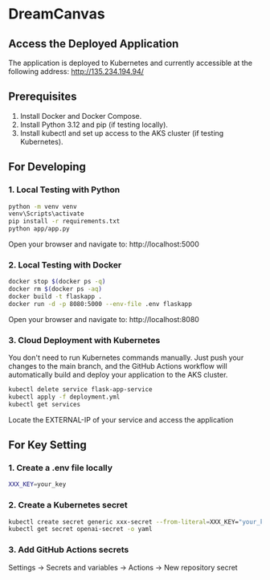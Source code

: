 # DreamCanvas

## Access the Deployed Application
The application is deployed to Kubernetes and currently accessible at the following address: http://135.234.194.94/

## Prerequisites
1. Install Docker and Docker Compose.
2. Install Python 3.12 and pip (if testing locally).
3. Install kubectl and set up access to the AKS cluster (if testing Kubernetes).

## For Developing
### 1. Local Testing with Python
```bash
python -m venv venv
venv\Scripts\activate
pip install -r requirements.txt
python app/app.py
```
Open your browser and navigate to: http://localhost:5000

### 2. Local Testing with Docker
```bash
docker stop $(docker ps -q)
docker rm $(docker ps -aq)
docker build -t flaskapp .
docker run -d -p 8080:5000 --env-file .env flaskapp
```
Open your browser and navigate to: http://localhost:8080

### 3. Cloud Deployment with Kubernetes
You don't need to run Kubernetes commands manually. Just push your changes to the main branch, and the GitHub Actions workflow will automatically build and deploy your application to the AKS cluster.
```bash
kubectl delete service flask-app-service
kubectl apply -f deployment.yml
kubectl get services
```
Locate the EXTERNAL-IP of your service and access the application

## For Key Setting
### 1. Create a .env file locally
```bash
XXX_KEY=your_key
```

### 2. Create a Kubernetes secret
```bash
kubectl create secret generic xxx-secret --from-literal=XXX_KEY="your_key"
kubectl get secret openai-secret -o yaml
```

### 3. Add GitHub Actions secrets
Settings -> Secrets and variables -> Actions -> New repository secret
